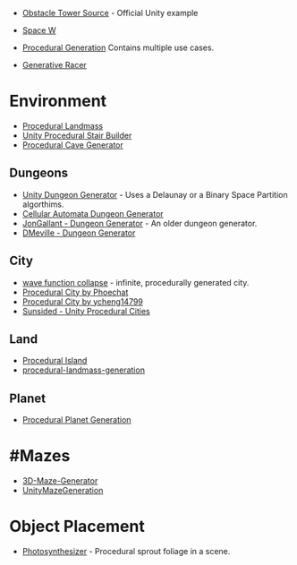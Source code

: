 * [Obstacle Tower Source](https://github.com/Unity-Technologies/obstacle-tower-source) - Official Unity example
* [Space W](https://github.com/zameran/SpaceW)



* [Procedural Generation](https://github.com/AlexSerodio/procedural-generation-unity) Contains multiple use cases.

* [Generative Racer](https://github.com/pulinho/generative-racer)

# Environment
* [Procedural Landmass](https://github.com/raghav-kukreti/procedural-landmass)
* [Unity Procedural Stair Builder](https://github.com/GregFrench/Unity-Procedural-Stair-Builder)
* [Procedural Cave Generator](https://github.com/AK-Saigyouji/Procedural-Cave-Generator)

## Dungeons
* [Unity Dungeon Generator](https://github.com/damarindra/Unity-Dungeon-Generator) - Uses a Delaunay or a Binary Space Partition algorthims.
* [Cellular Automata Dungeon Generator](https://github.com/kultie/Unity-CellularAutomata-Dungeon-Generator)
* [JonGallant - Dungeon Generator](https://github.com/jongallant/DungeonGenerator) - An older dungeon generator.
* [DMeville - Dungeon Generator](https://github.com/DMeville/Unity3d-Dungeon-Generator)
## City
* [wave function collapse](https://github.com/marian42/wavefunctioncollapse) - infinite, procedurally generated city.
* [Procedural City by Phoechat](https://github.com/pboechat/ProceduralCity)
* [Procedural City by ycheng14799](https://github.com/ycheng14799/proceduralCity)
* [Sunsided - Unity Procedural Cities](https://github.com/sunsided/unity-procedural-cities)
## Land
* [Procedural Island](https://github.com/AdamWhitehurst/Procedural-Island)
* [procedural-landmass-generation](https://github.com/benjohns1/procedural-landmass-generation)
## Planet
* [Procedural Planet Generation](https://github.com/DennisBoon/Procedural_Planet_Generation)

# #Mazes
* [3D-Maze-Generator](https://github.com/FergusLeah/3D-Maze-Generator)
* [UnityMazeGeneration](https://github.com/thederpykleptic/UnityMazeGeneration)
# Object Placement
* [Photosynthesizer](https://github.com/alexismorin/Photosynthesizer) - Procedural sprout foliage in a scene.


